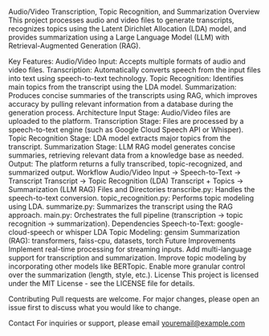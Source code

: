 
Audio/Video Transcription, Topic Recognition, and Summarization
Overview
This project processes audio and video files to generate transcripts, recognizes topics using the Latent Dirichlet Allocation (LDA) model, and provides summarization using a Large Language Model (LLM) with Retrieval-Augmented Generation (RAG).

Key Features:
Audio/Video Input: Accepts multiple formats of audio and video files.
Transcription: Automatically converts speech from the input files into text using speech-to-text technology.
Topic Recognition: Identifies main topics from the transcript using the LDA model.
Summarization: Produces concise summaries of the transcripts using RAG, which improves accuracy by pulling relevant information from a database during the generation process.
Architecture
Input Stage: Audio/Video files are uploaded to the platform.
Transcription Stage: Files are processed by a speech-to-text engine (such as Google Cloud Speech API or Whisper).
Topic Recognition Stage: LDA model extracts major topics from the transcript.
Summarization Stage: LLM RAG model generates concise summaries, retrieving relevant data from a knowledge base as needed.
Output: The platform returns a fully transcribed, topic-recognized, and summarized output.
Workflow
Audio/Video Input → Speech-to-Text → Transcript
Transcript → Topic Recognition (LDA)
Transcript + Topics → Summarization (LLM RAG)
Files and Directories
transcribe.py: Handles the speech-to-text conversion.
topic_recognition.py: Performs topic modeling using LDA.
summarize.py: Summarizes the transcript using the RAG approach.
main.py: Orchestrates the full pipeline (transcription → topic recognition → summarization).
Dependencies
Speech-to-Text: google-cloud-speech or whisper
LDA Topic Modeling: gensim
Summarization (RAG): transformers, faiss-cpu, datasets, torch
Future Improvements
Implement real-time processing for streaming inputs.
Add multi-language support for transcription and summarization.
Improve topic modeling by incorporating other models like BERTopic.
Enable more granular control over the summarization (length, style, etc.).
License
This project is licensed under the MIT License - see the LICENSE file for details.

Contributing
Pull requests are welcome. For major changes, please open an issue first to discuss what you would like to change.

Contact
For inquiries or support, please email youremail@example.com
